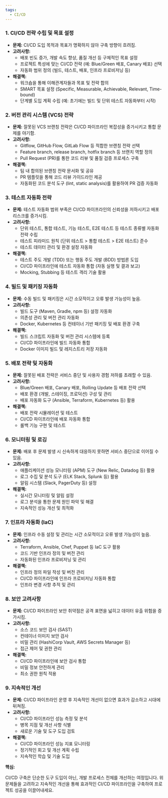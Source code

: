```yaml
---
tags:
  - CI/CD
---
```


### 1. CI/CD 전략 수립 및 목표 설정

*   **문제:** CI/CD 도입 목적과 목표가 명확하지 않아 구축 방향이 흐려짐.
*   **고려사항:**
    *   배포 빈도 증가, 개발 속도 향상, 품질 개선 등 구체적인 목표 설정
    *   프로젝트 특성에 맞는 CI/CD 전략 (예: Blue/Green 배포, Canary 배포) 선택
    *   자동화 범위 정의 (빌드, 테스트, 배포, 인프라 프로비저닝 등)
*   **해결책:**
    *   워크숍을 통해 이해관계자들과 목표 및 전략 합의
    *   SMART 목표 설정 (Specific, Measurable, Achievable, Relevant, Time-bound)
    *   단계별 도입 계획 수립 (예: 초기에는 빌드 및 단위 테스트 자동화부터 시작)

### 2. 버전 관리 시스템 (VCS) 전략

*   **문제:** 잘못된 VCS 브랜칭 전략은 CI/CD 파이프라인 복잡성을 증가시키고 통합 문제를 야기함.
*   **고려사항:**
    *   Gitflow, GitHub Flow, GitLab Flow 등 적합한 브랜칭 전략 선택
    *   Feature branch, release branch, hotfix branch 등 브랜치 역할 정의
    *   Pull Request (PR)를 통한 코드 리뷰 및 품질 검증 프로세스 구축
*   **해결책:**
    *   팀 내 합의된 브랜칭 전략 문서화 및 공유
    *   PR 템플릿을 통해 코드 리뷰 가이드라인 제공
    *   자동화된 코드 분석 도구 (lint, static analysis)를 활용하여 PR 검증 자동화

### 3. 테스트 자동화 전략

*   **문제:** 테스트 자동화 범위 부족은 CI/CD 파이프라인의 신뢰성을 저하시키고 배포 리스크를 증가시킴.
*   **고려사항:**
    *   단위 테스트, 통합 테스트, 기능 테스트, E2E 테스트 등 테스트 종류별 자동화 전략 수립
    *   테스트 피라미드 원칙 (단위 테스트 > 통합 테스트 > E2E 테스트) 준수
    *   테스트 데이터 관리 및 환경 설정 자동화
*   **해결책:**
    *   테스트 주도 개발 (TDD) 또는 행동 주도 개발 (BDD) 방법론 도입
    *   CI/CD 파이프라인에 테스트 자동화 통합 (자동 실행 및 결과 보고)
    *   Mocking, Stubbing 등 테스트 격리 기술 활용

### 4. 빌드 및 패키징 자동화

*   **문제:** 수동 빌드 및 패키징은 시간 소모적이고 오류 발생 가능성이 높음.
*   **고려사항:**
    *   빌드 도구 (Maven, Gradle, npm 등) 설정 자동화
    *   의존성 관리 및 버전 관리 자동화
    *   Docker, Kubernetes 등 컨테이너 기반 패키징 및 배포 환경 구축
*   **해결책:**
    *   빌드 스크립트 자동화 및 버전 관리 시스템에 등록
    *   CI/CD 파이프라인에 빌드 자동화 통합
    *   Docker 이미지 빌드 및 레지스트리 저장 자동화

### 5. 배포 전략 및 자동화

*   **문제:** 잘못된 배포 전략은 서비스 중단 및 사용자 경험 저하를 초래할 수 있음.
*   **고려사항:**
    *   Blue/Green 배포, Canary 배포, Rolling Update 등 배포 전략 선택
    *   배포 환경 (개발, 스테이징, 프로덕션) 구성 및 관리
    *   배포 자동화 도구 (Ansible, Terraform, Kubernetes 등) 활용
*   **해결책:**
    *   배포 전략 시뮬레이션 및 테스트
    *   CI/CD 파이프라인에 배포 자동화 통합
    *   롤백 기능 구현 및 테스트

### 6. 모니터링 및 로깅

*   **문제:** 배포 후 문제 발생 시 신속하게 대응하지 못하면 서비스 중단으로 이어질 수 있음.
*   **고려사항:**
    *   애플리케이션 성능 모니터링 (APM) 도구 (New Relic, Datadog 등) 활용
    *   로그 수집 및 분석 도구 (ELK Stack, Splunk 등) 활용
    *   알림 시스템 (Slack, PagerDuty 등) 설정
*   **해결책:**
    *   실시간 모니터링 및 알림 설정
    *   로그 분석을 통한 문제 원인 파악 및 해결
    *   지속적인 성능 개선 및 최적화

### 7. 인프라 자동화 (IaC)

*   **문제:** 인프라 수동 설정 및 관리는 시간 소모적이고 오류 발생 가능성이 높음.
*   **고려사항:**
    *   Terraform, Ansible, Chef, Puppet 등 IaC 도구 활용
    *   코드 기반 인프라 정의 및 버전 관리
    *   자동화된 인프라 프로비저닝 및 관리
*   **해결책:**
    *   인프라 정의 파일 작성 및 버전 관리
    *   CI/CD 파이프라인에 인프라 프로비저닝 자동화 통합
    *   인프라 변경 사항 추적 및 관리

### 8. 보안 고려사항

*   **문제:** CI/CD 파이프라인 보안 취약점은 공격 표면을 넓히고 데이터 유출 위험을 증가시킴.
*   **고려사항:**
    *   소스 코드 보안 검사 (SAST)
    *   컨테이너 이미지 보안 검사
    *   비밀 관리 (HashiCorp Vault, AWS Secrets Manager 등)
    *   접근 제어 및 권한 관리
*   **해결책:**
    *   CI/CD 파이프라인에 보안 검사 통합
    *   비밀 정보 안전하게 관리
    *   최소 권한 원칙 적용

### 9. 지속적인 개선

*   **문제:** CI/CD 파이프라인 운영 후 지속적인 개선이 없으면 효과가 감소하고 시대에 뒤쳐짐.
*   **고려사항:**
    *   CI/CD 파이프라인 성능 측정 및 분석
    *   병목 지점 및 개선 사항 식별
    *   새로운 기술 및 도구 도입 검토
*   **해결책:**
    *   CI/CD 파이프라인 성능 지표 모니터링
    *   정기적인 회고 및 개선 계획 수립
    *   지속적인 학습 및 기술 도입

**핵심:**

CI/CD 구축은 단순한 도구 도입이 아닌, 개발 프로세스 전체를 개선하는 여정입니다. 위 문제들을 고려하고 지속적인 개선을 통해 효과적인 CI/CD 파이프라인을 구축하여 프로젝트 성공을 이끌어내세요.